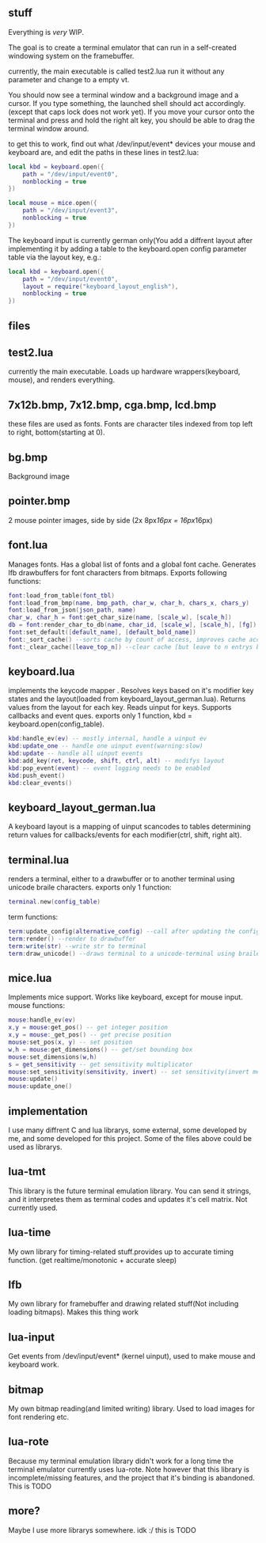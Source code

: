 stuff
-----

Everything is _very_ WIP.

The goal is to create a terminal emulator that can run in a self-created
windowing system on the framebuffer.

currently, the main executable is called test2.lua
run it without any parameter and change to a empty vt.

You should now see a terminal window and a background image and a cursor.
If you type something, the launched shell should act accordingly.
(except that caps lock does not work yet).
If you move your cursor onto the terminal and press and hold the right alt key,
you should be able to drag the terminal window around.

to get this to work, find out what /dev/input/event* devices your mouse and
keyboard are, and edit the paths in these lines in test2.lua:

```lua
local kbd = keyboard.open({
	path = "/dev/input/event0",
	nonblocking = true
})

local mouse = mice.open({
	path = "/dev/input/event3",
	nonblocking = true
})
```


The keyboard input is currently german only(You add a diffrent layout after
implementing it by adding a table to the keyboard.open config parameter
table via the layout key, e.g.:

```lua
local kbd = keyboard.open({
	path = "/dev/input/event0",
	layout = require("keyboard_layout_english"),
	nonblocking = true
})
```


files
-----


## test2.lua

currently the main executable.
Loads up hardware wrappers(keyboard, mouse), and renders everything.



## 7x12b.bmp, 7x12.bmp, cga.bmp, lcd.bmp

these files are used as fonts. Fonts are character tiles indexed from
top left to right, bottom(starting at 0).



## bg.bmp

Background image



## pointer.bmp

2 mouse pointer images, side by side (2x 8px*16px = 16px*16px)



## font.lua

Manages fonts. Has a global list of fonts and a global font cache.
Generates lfb drawbuffers for font characters from bitmaps.
Exports following functions:

```lua
font:load_from_table(font_tbl)
font:load_from_bmp(name, bmp_path, char_w, char_h, chars_x, chars_y)
font:load_from_json(json_path, name)
char_w, char_h = font:get_char_size(name, [scale_w], [scale_h])
db = font:render_char_to_db(name, char_id, [scale_w], [scale_h], [fg])
font:set_default([default_name], [default_bold_name])
font:_sort_cache() --sorts cache by count of access, improves cache access speed
font:_clear_cache([leave_top_n]) --clear cache [but leave to n entrys by access]
```



## keyboard.lua

implements the keycode mapper .
Resolves keys based on it's modifier key states and the
layout(loaded from keyboard_layout_german.lua).
Returns values from the layout for each key.
Reads uinput for keys.
Supports callbacks and event ques.
exports only 1 function, kbd = keyboard.open(config_table).

```lua
kbd:handle_ev(ev) -- mostly internal, handle a uinput ev
kbd:update_one -- handle one uinput event(warning:slow)
kbd:update -- handle all uinput events
kbd:add_key(ret, keycode, shift, ctrl, alt) -- modifys layout
kbd:pop_event(event) -- event logging needs to be enabled
kbd:push_event()
kbd:clear_events()
```



## keyboard_layout_german.lua

A keyboard layout is a mapping of uinput scancodes to tables determining return values for callbacks/events for each modifier(ctrl, shift, right alt).



## terminal.lua

renders a terminal, either to a drawbuffer or to another terminal using unicode
braile characters.
exports only 1 function:

```lua
terminal.new(config_table)
```


term functions:

```lua
term:update_config(alternative_config) --call after updating the config
term:render() --render to drawbuffer
term:write(str) --write str to terminal
term:draw_unicode() --draws terminal to a unicode-terminal using braile chars
```



## mice.lua
Implements mice support.
Works like keyboard, except for mouse input.
mouse functions:

```lua
mouse:handle_ev(ev)
x,y = mouse:get_pos() -- get integer position
x,y = mouse:_get_pos() -- get precise position
mouse:set_pos(x, y) -- set position
w,h = mouse:get_dimensions() -- get/set bounding box
mouse:set_dimensions(w,h)
s = get_sensitivity -- get sensitivity multiplicator
mouse:set_sensitivity(sensitivity, invert) -- set sensitivity(invert means 1/n)
mouse:update()
mouse:update_one()
```


implementation
--------------

I use many diffrent C and lua librarys, some external, some developed by me,
and some developed for this project. Some of the files above could be
used as librarys.


## lua-tmt

This library is the future terminal emulation library.
You can send it strings, and it interpretes them as terminal codes
and updates it's cell matrix.
Not currently used.



## lua-time

My own library for timing-related stuff.provides up to accurate timing function.
(get realtime/monotonic + accurate sleep)



## lfb

My own library for framebuffer and drawing related stuff(Not including loading
bitmaps).
Makes this thing work



## lua-input

Get events from /dev/input/event* (kernel uinput), used to make mouse and
keyboard work.



## bitmap

My own bitmap reading(and limited writing) library. Used to load images for
font rendering etc.



## lua-rote

Because my terminal emulation library didn't work for a long time the 
terminal emulator currently uses lua-rote.
Note however that this library is incomplete/missing features, and the project
that it's binding is abandoned.
This is TODO



## more?

Maybe I use more librarys somewhere. idk :/
this is TODO

